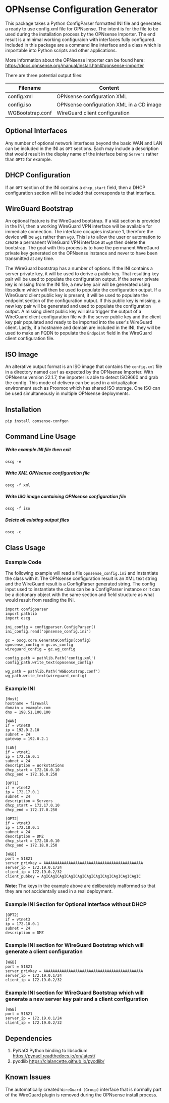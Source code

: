 # OPNsense Configuration Generator

This package takes a Python ConfigParser formatted INI file and generates a ready to use config.xml file for OPNsense. The intent is for the file to be used during the installation process by the OPNsense Importer. The end result is a minimal working configuraion with interfaces fully configured. Included in this package are a command line interface and a class which is importable into Python scripts and other applications.

More information about the OPNsense importer can be found here: https://docs.opnsense.org/manual/install.html#opnsense-importer

There are three potential output files:

| Filename | Content |
|--------- | ------- |
| config.xml | OPNsense configuration XML |
| config.iso | OPNsense configuration XML in a CD image |
| WGBootstrap.conf | WireGuard client configuration |

## Optional Interfaces

Any number of optional network interfaces beyond the basic WAN and LAN can be included in the INI as `OPT` sections. Each may include a description that would result in the display name of the interface being `Servers` rather than `OPT2` for example.

## DHCP Configuration

If an `OPT` section of the INI contains a `dhcp_start` field, then a DHCP configuration section will be included that corresponds to that interface.

## WireGuard Bootstrap

An optional feature is the WireGuard bootstrap. If a `WGB` section is provided in the INI, then a working WireGuard VPN interface will be available for immediate connection. The interface occupies instance 1, therefore the device will be `wg1` rather than `wg0`. This is to allow the user or automation to create a permanent WireGuard VPN interface at `wg0` then delete the bootstrap. The goal with this process is to have the permanent WireGaurd private key generated on the OPNsense instance and never to have been transmitted at any time.

The WireGuard bootstrap has a number of options. If the INI contains a server private key, it will be used to derive a public key. That resulting key pair will be used to populate the configuration output. If the server private key is missing from the INI file, a new key pair will be generated using libsodium which will then be used to populate the configuration output. If a WireGuard client public key is present, it will be used to populate the endpoint section of the configuration output. If this public key is missing, a new key pair will be generated and used to populate the configuration output. A missing client public key will also trigger the output of a WireGuard client configuration file with the server public key and the client key pair populated and ready to be imported into the user's WireGuard client. Lastly, if a hostname and domain are included in the INI, they will be used to make an FQDN to populate the `Endpoint` field in the WireGuard client configuration file.

## ISO Image

An alterative output format is an ISO image that contains the `config.xml` file in a directory named `conf` as expected by the OPNsense Importer. With OPNsense version 22.1.7, the importer is able to detect ISO9660 and grab the config. This mode of delivery can be used in a virtualization environment such as Proxmox which has shared ISO storage. One ISO can be used simultaneously in multiple OPNsense deployments.

## Installation

```
pip install opnsense-confgen
```

## Command Line Usage

##### Write example INI file then exit

```
oscg -e
```

##### Write XML OPNsense configuration file

```
oscg -f xml
```

##### Write ISO image containing OPNsense configuration file

```
oscg -f iso
```

##### Delete all existing output files

```
oscg -c
```

## Class Usage

### Example Code

The following example will read a file `opnsense_config.ini` and instantiate the class with it. The OPNsense configuration result is an XML text string and the WireGuard result is a ConfigParser generated string. The config input used to instantiate the class can be a ConfigParser instance or it can be a dictionary object with the same section and field structure as what would result from reading the INI.

```
import configparser
import pathlib
import oscg

ini_config = configparser.ConfigParser()
ini_config.read('opnsense_config.ini')

gc = oscg.core.GenerateConfigs(config)
opnsense_config = gc.os_config
wireguard_config = gc.wg_config

config_path = pathlib.Path('config.xml')
config_path.write_text(opnsense_config)

wg_path = pathlib.Path('WGBootstrap.conf')
wg_path.write_text(wireguard_config)
```

### Example INI

```
[Host]
hostname = firewall
domain = example.com
dns = 198.51.100.100

[WAN]
if = vtnet0
ip = 192.0.2.10
subnet = 24
gateway = 192.0.2.1

[LAN]
if = vtnet1
ip = 172.16.0.1
subnet = 24
description = Workstations
dhcp_start = 172.16.0.10
dhcp_end = 172.16.0.250

[OPT1]
if = vtnet2
ip = 172.17.0.1
subnet = 24
description = Servers
dhcp_start = 172.17.0.10
dhcp_end = 172.17.0.250

[OPT2]
if = vtnet3
ip = 172.18.0.1
subnet = 24
description = DMZ
dhcp_start = 172.18.0.10
dhcp_end = 172.18.0.250

[WGB]
port = 51821
server_privkey = AAAAAAAAAAAAAAAAAAAAAAAAAAAAAAAAAAAAAAAAAAAA
server_ip = 172.19.0.1/24
client_ip = 172.19.0.2/32
client_pubkey = AgICAgICAgICAgICAgICAgICAgICAgICAgICAgICAgIC
```

**Note:** The keys in the example above are deliberately malformed so that they are not accidentally used in a real deployment.

### Example INI Section for Optional Interface without DHCP

```
[OPT2]
if = vtnet3
ip = 172.18.0.1
subnet = 24
description = DMZ
```

### Example INI section for WireGuard Bootstrap which will generate a client configuration

```
[WGB]
port = 51821
server_privkey = AAAAAAAAAAAAAAAAAAAAAAAAAAAAAAAAAAAAAAAAAAAA
server_ip = 172.19.0.1/24
client_ip = 172.19.0.2/32
```

### Example INI section for WireGuard Bootstrap which will generate a new server key pair and a client configuration

```
[WGB]
port = 51821
server_ip = 172.19.0.1/24
client_ip = 172.19.0.2/32
```

## Dependencies

1. PyNaCl Python binding to libsodium https://pynacl.readthedocs.io/en/latest/
2. pycdlib https://clalancette.github.io/pycdlib/

## Known Issues

The automatically created `WireGuard (Group)` interface that is normally part of the WireGuard plugin is removed during the OPNsense install process.
